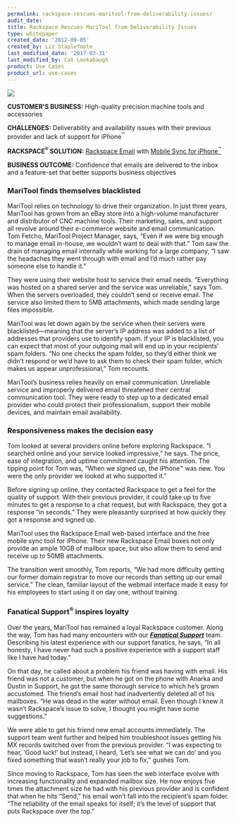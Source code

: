 ```yaml
---
permalink: rackspace-rescues-maritool-from-deliverability-issues/
audit_date:
title: Rackspace Rescues MariTool from Deliverability Issues
type: whitepaper
created_date: '2012-09-05'
created_by: Liz Staplefoote
last_modified_date: '2017-03-31'
last_modified_by: Cat Lookabaugh
product: Use Cases
product_url: use-cases
---
```


<a href="http://www.maritool.com/">
   <img src="{% asset_path use-cases/rackspace-rescues-maritool-from-deliverability-issues/maritool.png %}"/>
</a>

**CUSTOMER'S BUSINESS:** High-quality precision machine tools and
accessories

**CHALLENGES:** Deliverability and availability issues with their
previous provider and lack of support for iPhone<sup>&trade;</sup>

**RACKSPACE<sup>&reg;</sup> SOLUTION:** [Rackspace
Email](http://www.rackspace.com/apps/email_hosting/rackspace_email/)
with [Mobile Sync for
iPhone<sup>&trade;</sup>](http://www.rackspace.com/apps/email_hosting/rackspace_email/on_your_mobile/)

**BUSINESS OUTCOME:** Confidence that emails are delivered to the inbox
and a feature-set that better supports business objectives


### MariTool finds themselves blacklisted

MariTool relies on technology to drive their organization. In just three
years, MariTool has grown from an eBay store into a high-volume
manufacturer and distributor of CNC machine tools. Their marketing,
sales, and support all revolve around their e-commerce website and email
communication. Tom Fetcho, MariTool Project Manager, says, “Even if we
were big enough to manage email in-house, we wouldn’t want to deal with
that.” Tom saw the drain of managing email internally while working for
a large company, “I saw the headaches they went through with email and
I’d much rather pay someone else to handle it.”

They were using their website host to service their email needs.
“Everything was hosted on a shared server and the service was
unreliable,” says Tom. When the servers overloaded, they couldn’t send
or receive email. The service also limited them to 5MB attachments,
which made sending large files impossible.

MariTool was let down again by the service when their servers were
blacklisted—meaning that the server’s IP address was added to a list of
addresses that providers use to identify spam. If your IP is
blacklisted, you can expect that most of your outgoing mail will end up
in your recipients’ spam folders. “No one checks the spam folder, so
they’d either think we didn’t respond or we’d have to ask them to check
their spam folder, which makes us appear unprofessional,” Tom recounts.

MariTool’s business relies heavily on email communication. Unreliable
service and improperly delivered email threatened their central
communication tool. They were ready to step up to a dedicated email
provider who could protect their professionalism, support their mobile
devices, and maintain email availability.

### Responsiveness makes the decision easy

Tom looked at several providers online before exploring Rackspace. “I
searched online and your service looked impressive,” he says. The price,
ease of integration, and uptime commitment caught his attention. The
tipping point for Tom was, “When we signed up, the iPhone™ was new. You
were the only provider we looked at who supported it.”

Before signing up online, they contacted Rackspace to get a feel for the
quality of support. With their previous provider, it could take up to
five minutes to get a response to a chat request, but with Rackspace,
they got a response “in seconds.” They were pleasantly surprised at how
quickly they got a response and signed up.

MariTool uses the Rackspace Email web-based interface and the free
mobile sync tool for iPhone. Their new Rackspace Email boxes not only
provide an ample 10GB of mailbox space, but also allow them to send and
receive up to 50MB attachments.

The transition went smoothly, Tom reports, “We had more difficulty
getting our former domain registrar to move our records than setting up
our email service.” The clean, familiar layout of the webmail interface
made it easy for his employees to start using it on day one, without
training.

### Fanatical Support<sup>&reg;</sup> inspires loyalty

Over the years, MariTool has remained a loyal Rackspace customer. Along
the way, Tom has had many encounters with our [***Fanatical
Support***](http://www.rackspace.com/whyrackspace/support/) team.
Describing his latest experience with our support fanatics, he says, “In
all honesty, I have never had such a positive experience with a support
staff like I have had today.”

On that day, he called about a problem his friend was having with email.
His friend was not a customer, but when he got on the phone with Anarka
and Dustin in Support, he got the same thorough service to which he’s
grown accustomed. The friend’s email host had inadvertently deleted all
of his mailboxes. “He was dead in the water without email. Even though I
knew it wasn’t Rackspace’s issue to solve, I thought you might have some
suggestions.”

We were able to get his friend new email accounts immediately. The
support team went further and helped him troubleshoot issues getting his
MX records switched over from the previous provider. “I was expecting to
hear, ‘Good luck!’ but instead, I heard, ‘Let’s see what we can do’ and
you fixed something that wasn’t really your job to fix,” gushes Tom.

Since moving to Rackspace, Tom has seen the web interface evolve with
increasing functionality and expanded mailbox size. He now enjoys five
times the attachment size he had with his previous provider and is
confident that when he hits “Send,” his email won’t fall into the
recipient’s spam folder. “The reliability of the email speaks for
itself; it’s the level of support that puts Rackspace over the top.”
